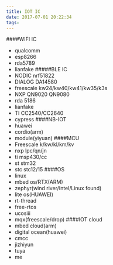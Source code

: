 ```yaml
---
title: IOT IC
date: 2017-07-01 20:22:34
tags:
---
```

####WIFI IC
- qualcomm
- esp8266
- rda5789
- lianfake
#####BLE IC
- NODIC nrf51822
- DIALOG DA14580
- freescale kw24/kw40/kw41/kw35/k3s
- NXP QN9020 QN9080
- rda 5186
- lianfake
- TI CC2540/CC2640
- cypress 
####NB-IOT
- huawei
- cordio(arm)
- module(yiyuan)
####MCU
- Freescale k/kw/kl/km/kv
- nxp lpc/qn/jn
- ti msp430/cc
- st stm32
- stc stc12/15
####OS
- linux
- mbed os/RTX(ARM)
- zephyr(wind river/Intel/Linux found)
- lite os(HUAWEI)
- rt-thread
- free-rtos
- ucosiii
- mqx(freescale/drop)
####IOT cloud
- mbed cloud(arm)
- digital ocean(huawei)
- cmcc
- jizhiyun
- tuya
- me